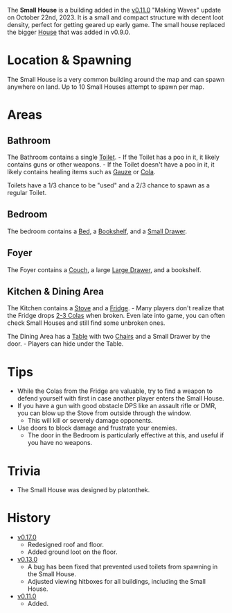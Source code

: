 The **Small House** is a building added in the [v0.11.0](https://github.com/HasangerGames/suroi/releases/tag/v0.11.0) "Making Waves" update on October 22nd, 2023. It is a small and compact structure with decent loot density, perfect for getting geared up early game. The small house replaced the bigger [House](/buildings/house) that was added in v0.9.0.

# Location & Spawning

The Small House is a very common building around the map and can spawn anywhere on land. Up to 10 Small Houses attempt to spawn per map.

# Areas

## Bathroom

The Bathroom contains a single [Toilet](/obstacles/toilet). - If the Toilet has a poo in it, it likely contains guns or other weapons. - If the Toilet doesn't have a poo in it, it likely contains healing items such as [Gauze](/healing/gauze) or [Cola](/healing/cola).

Toilets have a 1/3 chance to be "used" and a 2/3 chance to spawn as a regular Toilet.

## Bedroom

The bedroom contains a [Bed](/obstacles/bed), a [Bookshelf](/obstacles/bookshelf), and a [Small Drawer](/obstacles/small_drawer).

## Foyer

The Foyer contains a [Couch](/obstacles/couch), a large [Large Drawer](/obstacles/large_drawer), and a bookshelf.

## Kitchen & Dining Area

The Kitchen contains a [Stove](/obstacles/stove) and a [Fridge](/obstacles/fridge). - Many players don't realize that the Fridge drops [2-3 Colas](/loot#fridge) when broken. Even late into game, you can often check Small Houses and still find some unbroken ones.

The Dining Area has a [Table](/obstacles/table) with two [Chairs](/obstacles/chair) and a Small Drawer by the door. - Players can hide under the Table.

# Tips

- While the Colas from the Fridge are valuable, try to find a weapon to defend yourself with first in case another player enters the Small House.
- If you have a gun with good obstacle DPS like an assault rifle or DMR, you can blow up the Stove from outside through the window.
  - This will kill or severely damage opponents.
- Use doors to block damage and frustrate your enemies.
  - The door in the Bedroom is particularly effective at this, and useful if you have no weapons.

# Trivia

- The Small House was designed by platonthek.

# History

- [v0.17.0](https://github.com/HasangerGames/suroi/releases/tag/v0.17.0)
  - Redesigned roof and floor.
  - Added ground loot on the floor.
- [v0.13.0](https://github.com/HasangerGames/suroi/releases/tag/v0.13.0)
  - A bug has been fixed that prevented used toilets from spawning in the Small House.
  - Adjusted viewing hitboxes for all buildings, including the Small House.
- [v0.11.0](https://github.com/HasangerGames/suroi/releases/tag/v0.11.0)
  - Added.
